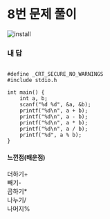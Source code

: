 # 8번 문제 풀이
![install](https://user-images.githubusercontent.com/81015704/118236464-121d3280-b4d1-11eb-8dd1-c2723ec3277a.png)

### 내 답
<pre><code>
#define _CRT_SECURE_NO_WARNINGS
#include stdio.h

int main() {
	int a, b;
	scanf("%d %d", &a, &b);
	printf("%d\n", a + b);
	printf("%d\n", a - b);
	printf("%d\n", a * b);
	printf("%d\n", a / b);
	printf("%d", a % b);
}
</code></pre>


#### 느낀점(배운점)
더하기+
<br>
빼기-
<br>
곱하기*
<br>
나누기/
<br>
나머지%
